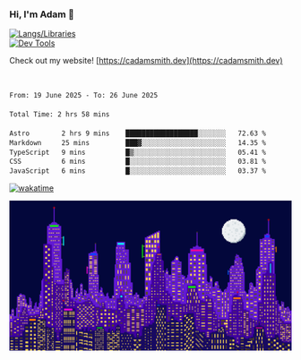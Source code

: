 ### Hi, I'm Adam 👋

[![Langs/Libraries](https://skillicons.dev/icons?i=cs,dotnet,js,css,html,sass,ts,jquery,bootstrap)](https://skillicons.dev)
<br/>
[![Dev Tools](https://skillicons.dev/icons?i=git,github,githubactions,visualstudio)](https://skillicons.dev)

Check out my website! [https://cadamsmith.dev](https://cadamsmith.dev)

<br/>

<!--START_SECTION:waka-->

```txt
From: 19 June 2025 - To: 26 June 2025

Total Time: 2 hrs 58 mins

Astro        2 hrs 9 mins    ██████████████████░░░░░░░   72.63 %
Markdown     25 mins         ███▓░░░░░░░░░░░░░░░░░░░░░   14.35 %
TypeScript   9 mins          █▒░░░░░░░░░░░░░░░░░░░░░░░   05.41 %
CSS          6 mins          █░░░░░░░░░░░░░░░░░░░░░░░░   03.81 %
JavaScript   6 mins          █░░░░░░░░░░░░░░░░░░░░░░░░   03.37 %
```

<!--END_SECTION:waka-->

[![wakatime](https://wakatime.com/badge/user/2234bda2-efd3-47c5-8724-79108edfe9aa.svg)](https://wakatime.com/@2234bda2-efd3-47c5-8724-79108edfe9aa)

![Pixelated city at night](./media/city.gif)
